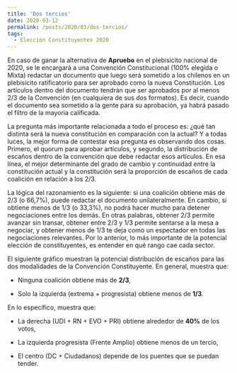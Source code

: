 ```yaml
---
title: 'Dos tercios'
date: 2020-03-12
permalink: /posts/2020/03/dos-tercios/
tags:
  - Elección Constituyentes 2020
---
```


En caso de ganar la alternativa de **Apruebo** en el plebisicito nacional de 2020, se le encargará a una Convención Constitucional (100% elegida o Mixta) redactar un documento que luego será sometido a los chilenos en un plebisicito ratificatorio para ser aprobado como la nueva Constitución. Los artículos dentro del documento tendrán que ser aprobados por al menos 2/3 de la Convención (en cualquiera de sus dos formatos). Es decir, cuando el documento sea sometido a la gente para su aprobación, ya habrá pasado el filtro de la mayoría calificada.

La pregunta más importante relacionada a todo el proceso es: ¿qué tan distinta será la nueva constitución en comparación con la actual? Y a todas luces, la mejor forma de contestar esa pregunta es observando dos cosas. Primero, el quorum para aprobar artículos, y segundo, la distribución de escaños dentro de la convención que debe redactar esos artículos. En esa línea, el mejor determinante del grado de cambio y continuidad entre la constitución actual y la constitución será la proporción de escaños de cada coalición en relación a los 2/3.

La lógica del razonamiento es la siguiente: si una coalición obtiene más de 2/3 (o 66,7%), puede redactar el documento unilateralmente. En cambio, si obtiene menos de 1/3 (o 33,3%), no podrá hacer mucho para detener negociaciones entre los demás. En otras palabras, obtener 2/3 permite avanzar sin transar, obtener entre 2/3 y 1/3 permite sentarse a la mesa a negociar, y obtener menos de 1/3 te deja como un espectador en todas las negociaciones relevantes. Por lo anterior, lo más importante de la potencial elección de constituyentes, es entender en qué rango cae cada sector.

El siguiente gráfico muestran la potencial distribución de escaños para las dos modalidades de la Convención Constituyente. En general, muestra que:

- Ninguna coalición obtiene más de **2/3**,

- Solo la izquierda (extrema + progresista) obtiene menos de **1/3**.

En lo específico, muestra que:

- La derecha (UDI + RN + EVO + PRI) obtiene alrededor de **40%** de los votos,

- La izquierda progresista (Frente Amplio) obtiene menos de un tercio,

- El centro (DC + Ciudadanos) depende de los puentes que se puedan tender.
